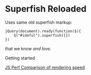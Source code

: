 Superfish Reloaded 
==================
Uses same old superfish markup: 
```
jQuery(document).ready(function($){
	$("#idoful").superfish({}) 
})
```
that we know *and love.* 

Getting started


[JS Perf Comparison of rendering speed](http://jsperf.com/superfish-reloaded)